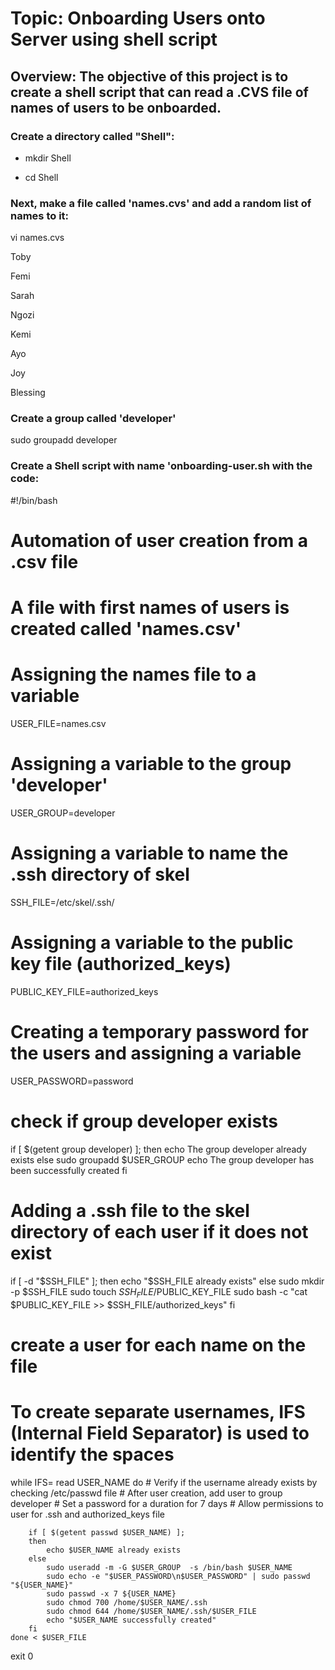 # Topic: Onboarding Users onto Server using shell script

## Overview: The objective of this project is to create a shell script that can read a .CVS file of names of users to be onboarded.

### Create a directory called "Shell":

- mkdir Shell

- cd Shell

### Next, make a file called 'names.cvs' and add a random list of names to it:

vi names.cvs

Toby

Femi

Sarah

Ngozi

Kemi

Ayo

Joy

Blessing

### Create a group called 'developer'

sudo groupadd developer

### Create a Shell script with name 'onboarding-user.sh with the code:

#!/bin/bash 

# Automation of user creation from a .csv file
# A file with first names of users is created called 'names.csv'

# Assigning the names file to a variable
USER_FILE=names.csv

# Assigning a variable to the group 'developer'
USER_GROUP=developer

# Assigning a variable to name the .ssh directory of skel
SSH_FILE=/etc/skel/.ssh/

# Assigning a variable to the public key file (authorized_keys)
PUBLIC_KEY_FILE=authorized_keys

# Creating a temporary password for the users and assigning a variable
USER_PASSWORD=password

# check if group developer exists
if [ $(getent group developer) ];
then
    echo The group developer already exists
else
    sudo groupadd $USER_GROUP
    echo The group developer has been successfully created
fi

# Adding a .ssh file to the skel directory of each user if it does not exist
if [ -d "$SSH_FILE" ];
then
    echo "$SSH_FILE already exists"
else
    sudo mkdir -p $SSH_FILE
    sudo touch $SSH_FILE/$PUBLIC_KEY_FILE
    sudo bash -c "cat $PUBLIC_KEY_FILE >> $SSH_FILE/authorized_keys"
fi


# create a user for each name on the file
# To create separate usernames, IFS (Internal Field Separator) is used to identify the spaces
while IFS= read USER_NAME
    do 
        # Verify if the username already exists by checking /etc/passwd file
        # After user creation, add user to group developer
        # Set a password for a duration for 7 days
        # Allow permissions to user for .ssh and authorized_keys file

        if [ $(getent passwd $USER_NAME) ];
        then
            echo $USER_NAME already exists
        else
            sudo useradd -m -G $USER_GROUP  -s /bin/bash $USER_NAME
            sudo echo -e "$USER_PASSWORD\n$USER_PASSWORD" | sudo passwd "${USER_NAME}" 
            sudo passwd -x 7 ${USER_NAME}
            sudo chmod 700 /home/$USER_NAME/.ssh
            sudo chmod 644 /home/$USER_NAME/.ssh/$USER_FILE
            echo "$USER_NAME successfully created"
        fi
    done < $USER_FILE

exit 0
